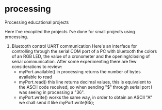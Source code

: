 # processing
Processing educational projects

Here I've recopiled the projects I've done for small projects using processing.

1. Bluetooth control UART communication
  Here's an interface for controlling through the serial COM port of a PC with bluetooth the colors of an RGB LED, the value of a        cronometer and the opening/closing of serial communication.
  After some experimenting there are few considerations to review:
    - myPort.available() in processing returns the number of bytes available to read
    - myPort.read() this line returns decimal values, this is equivalent to the ASCII code received, so when sending "$" through serial         port I was seeing in processing a "36".
    - myPort.write() works the same way, in order to obtain an ASCII "A" we shall send it like myPort.write(65);
    
    
